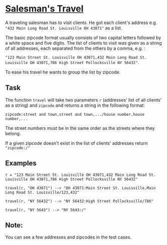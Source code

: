 # [Salesman's Travel](https://www.codewars.com/kata/salesmans-travel "https://www.codewars.com/kata/56af1a20509ce5b9b000001e")

A traveling salesman has to visit clients. He got each client's address e.g. `"432 Main Long Road St. Louisville OH 43071"` as a list.

The basic zipcode format usually consists of two capital letters followed by a white space and five digits.
The list of clients to visit was given as a string of all addresses, each separated from the others by a comma, e.g. :

`"123 Main Street St. Louisville OH 43071,432 Main Long Road St. Louisville OH 43071,786 High Street Pollocksville NY 56432"`.

To ease his travel he wants to group the list by zipcode.

## Task

The function `travel` will take two parameters `r` (addresses' list of all clients' as a string) and `zipcode` and returns a string in the following format:

`zipcode:street and town,street and town,.../house number,house number,...` 

The street numbers must be in the same order as the streets where they belong.

If a given zipcode doesn't exist in the list of clients' addresses return `"zipcode:/"`

## Examples

```
r = "123 Main Street St. Louisville OH 43071,432 Main Long Road St. Louisville OH 43071,786 High Street Pollocksville NY 56432"

travel(r, "OH 43071") --> "OH 43071:Main Street St. Louisville,Main Long Road St. Louisville/123,432"

travel(r, "NY 56432") --> "NY 56432:High Street Pollocksville/786"

travel(r, "NY 5643") --> "NY 5643:/"
```

## Note: 
You can see a few addresses and zipcodes in the test cases.
